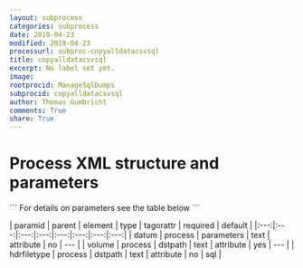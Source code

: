 ```yaml
---
layout: subprocess
categories: subprocess
date: 2019-04-23
modified: 2019-04-23
processurl: subproc-copyalldatacsvsql
title: copyalldatacsvsql
excerpt: No label set yet.
image: 
rootprocid: ManageSqlDumps
subprocid: copyalldatacsvsql
author: Thomas Gumbricht
comments: True
share: True
---
```


<h1 class='foot-description'>Process XML structure and parameters</h1>
```
For details on parameters see the table below
<?xml version="1.0" ?>
<process>
  <!--Generated from python-->
  <userproj plotid="yourplotid" projectid="yourprojectid" siteid="yoursiteid" system="systemid" tractid="yourtractid" userid="youruserid"/>
  <period endday="DD" endmonth="MM" endyear="YYYY" seasonendday="DD" seasonendmonth="MM" seasonstartday="DD" seasonstartmonth="MM" startday="DD" startmonth="MM" startyear="YYYY" timestep="timestep"/>
  <parameters datum="txtstring"/>
  <dstpath hdrfiletype="txtstring" volume="txtstring"/>
</process>
```

| paramid | parent | element | type | tagorattr | required | default |
|:---:|:---:|:---:|:---:|:---:|:---:|:---:|:---:|
| datum | process | parameters | text | attribute | no | --- |
| volume | process | dstpath | text | attribute | yes | --- |
| hdrfiletype | process | dstpath | text | attribute | no | sql |
